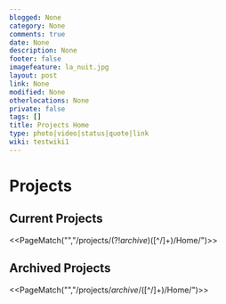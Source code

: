 ```yaml
---
blogged: None
category: None
comments: true
date: None
description: None
footer: false
imagefeature: la_nuit.jpg
layout: post
link: None
modified: None
otherlocations: None
private: false
tags: []
title: Projects Home
type: photo|video|status|quote|link
wiki: testwiki1
---
```

<!--summary-->



# Projects

## Current Projects

<<PageMatch("","/projects\/(?!_archive_)([^/]+)\/Home/")>> 

## Archived Projects

<<PageMatch("","/projects\/_archive_\/([^/]+)\/Home/")>>